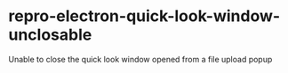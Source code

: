 # repro-electron-quick-look-window-unclosable
Unable to close the quick look window opened from a file upload popup
